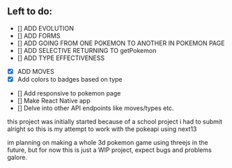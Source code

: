 ## Left to do:

- [] ADD EVOLUTION
- [] ADD FORMS
- [] ADD GOING FROM ONE POKEMON TO ANOTHER IN POKEMON PAGE
- [] ADD SELECTIVE RETURNING TO getPokemon
- [] ADD TYPE EFFECTIVENESS

- [x] ADD MOVES
- [x] Add colors to badges based on type
- [] Add responsive to pokemon page
- [] Make React Native app
- [] Delve into other API endpoints like moves/types etc.

this project was initially started because of a school project i had to submit
alright so this is my attempt to work with the pokeapi using next13

im planning on making a whole 3d pokemon game using threejs in the future, but for now this is just a WIP project, expect bugs and problems galore.
